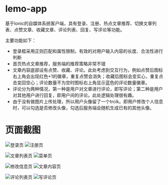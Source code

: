 # lemo-app

基于Ionic的自媒体系统客户端，具有登录、注册、热点文章推荐、切换文章列表、点赞文章、收藏文章、评论列表、回复、写评论等功能。

主要功能如下：

- 登录框采用正则匹配和属性限制，有效的对用户输入内容的长度、合法性进行判断
- 首页热点文章推荐，服务端的推荐策略非常不错
- 文章内容底部设有点赞、收藏、评论。此处考虑到交互行为，例如点赞后图标右上角会出现红色+1的徽章，重复点赞会消失；收藏后图标会变实心，重复点击变回空心；评论数量不为空时图标右上角显示蓝色的评论数量徽章。
- 评论分为两种情况，第一种是用户对文章进行评论，即写评论；第二种是用户对其他用户进行回复，即用户间的评论。此处逻辑处理很有趣。
- 由于没有做图片上传处理，所以用户头像留了一个trcik。即用户修改个人信息时，可以勾选是否修改头像，勾选后服务端会随机生成已有的其他头像。

# 页面截图

![登录页](http://i1.piimg.com/1949/c12a631521e58cce.png) ![注册页](http://i1.piimg.com/1949/f351039b7e3a4978.png)

![文章列表页](http://i1.piimg.com/1949/2492857ca1d32390.png) ![菜单页](http://i1.piimg.com/1949/07d71e5c08cc82cb.png)

![修改信息页](http://i4.buimg.com/1949/a91fc73879416408.png) ![文章内容页](http://i1.piimg.com/1949/ca1005ac9d3cc9c5.png)

![评论列表页](http://i1.piimg.com/1949/6c7ab5b506325877.png) ![写评论页](http://i1.piimg.com/1949/a34d2940449ee01e.png)

